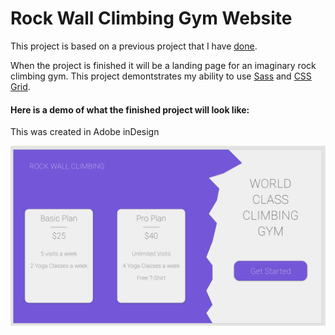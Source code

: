 # Rock Wall Climbing Gym Website

This project is based on a previous project that I have [done](https://github.com/MarcMartinez25/Sass-Crash-Course).

When the project is finished it will be a landing page for an imaginary rock climbing gym. This project demontstrates my ability to use [Sass](https://sass-lang.com/) and [CSS Grid](https://www.w3schools.com/css/css_grid.asp). 

#### Here is a demo of what the finished project will look like:
This was created in Adobe inDesign

![Finished Project](img/screenshot.png)